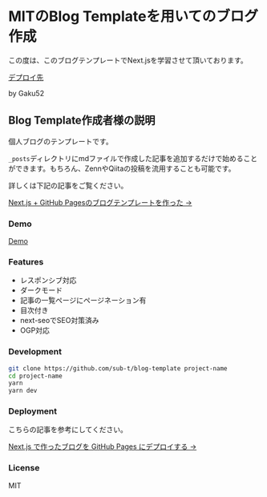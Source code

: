 # MITのBlog Templateを用いてのブログ作成

この度は、このブログテンプレートでNext.jsを学習させて頂いております。

[デプロイ先](gbyme.com)

by Gaku52

## Blog Template作成者様の説明

個人ブログのテンプレートです。

`_posts`ディレクトリにmdファイルで作成した記事を追加するだけで始めることができます。もちろん、ZennやQiitaの投稿を流用することも可能です。

詳しくは下記の記事をご覧ください。

[Next.js + GitHub Pagesのブログテンプレートを作った →](https://zenn.dev/subt/articles/957bd5d01485e1)

### Demo

[Demo](https://sub-t.github.io/blog-template/)

### Features

- レスポンシブ対応
- ダークモード
- 記事の一覧ページにページネーション有
- 目次付き
- next-seoでSEO対策済み
- OGP対応

### Development

```bash
git clone https://github.com/sub-t/blog-template project-name
cd project-name
yarn
yarn dev
```

### Deployment

こちらの記事を参考にしてください。

[Next.js で作ったブログを GitHub Pages にデプロイする →](https://jamband.github.io/blog/2021/08/deploy-nextjs-app-to-github-pages/)

### License

MIT
